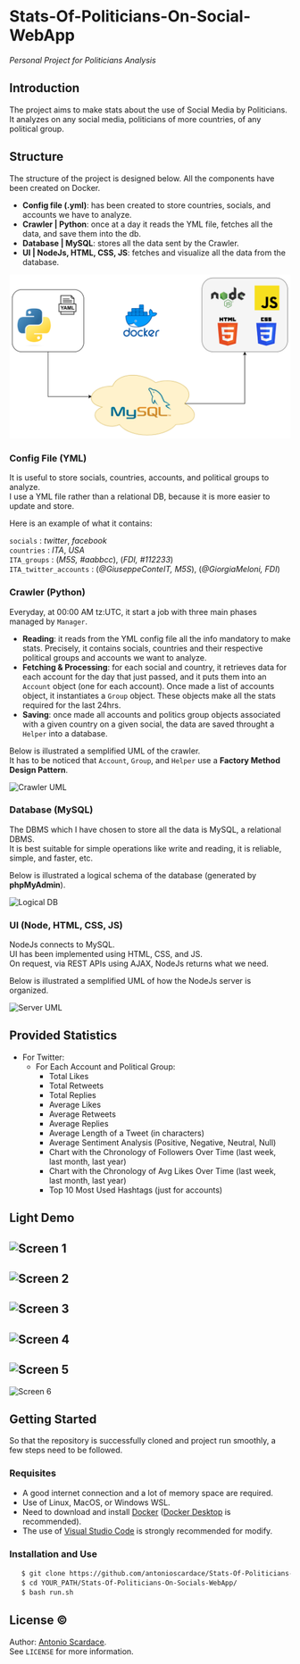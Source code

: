 # Stats-Of-Politicians-On-Social-WebApp

_Personal Project for Politicians Analysis_

## Introduction

The project aims to make stats about the use of Social Media by Politicians.
It analyzes on any social media, politicians of more countries, of any political group.

## Structure

The structure of the project is designed below.
All the components have been created on Docker.

- **Config file (.yml)**: has been created to store countries, socials, and accounts we have to analyze.
- **Crawler | Python**: once at a day it reads the YML file, fetches all the data, and save them into the db.
- **Database | MySQL**: stores all the data sent by the Crawler.
- **UI | NodeJs, HTML, CSS, JS**: fetches and visualize all the data from the database.

![Project Schema](/docs/imgs/schema.png)

### Config File (YML)

It is useful to store socials, countries, accounts, and political groups to analyze. <br/>
I use a YML file rather than a relational DB, because it is more easier to update and store.

Here is an example of what it contains:

```socials``` : _twitter_, _facebook_ <br/>
```countries``` : _ITA_, _USA_ <br/>
```ITA_groups``` : (_M5S, #aabbcc_), (_FDI, #112233_) <br/>
```ITA_twitter_accounts``` : (_@GiuseppeConteIT, M5S_), (_@GiorgiaMeloni, FDI_)

### Crawler (Python)

Everyday, at 00:00 AM tz:UTC, it start a job with three main phases managed by ```Manager```.

- **Reading**: it reads from the YML config file all the info mandatory to make stats. Precisely, it contains socials, countries and their respective political groups and accounts we want to analyze. 
- **Fetching & Processing**: for each social and country, it retrieves data for each account for the day that just passed, and it puts them into an ```Account``` object (one for each account). Once made a list of accounts object, it instantiates a ```Group``` object. These objects make all the stats required for the last 24hrs.
- **Saving**: once made all accounts and politics group objects associated with a given country on a given social, the data are saved throught a ```Helper``` into a database.

Below is illustrated a semplified UML of the crawler. <br/>
It has to be noticed that ```Account```, ```Group```, and ```Helper``` use a **Factory Method Design Pattern**. 

![Crawler UML](/docs/uml/crawler.svg)

### Database (MySQL)

The DBMS which I have chosen to store all the data is MySQL, a relational DBMS. <br/>
It is best suitable for simple operations like write and reading, it is reliable, simple, and faster, etc. <br/>

Below is illustrated a logical schema of the database (generated by **phpMyAdmin**).

![Logical DB](/docs/imgs/db.png)

### UI (Node, HTML, CSS, JS)

NodeJs connects to MySQL. <br/>
UI has been implemented using HTML, CSS, and JS. <br/>
On request, via REST APIs using AJAX, NodeJs returns what we need.

Below is illustrated a semplified UML of how the NodeJs server is organized. <br/>

![Server UML](/docs/uml/node.svg)

## Provided Statistics

- For Twitter:
  - For Each Account and Political Group:
    - Total Likes
    - Total Retweets
    - Total Replies
    - Average Likes
    - Average Retweets
    - Average Replies
    - Average Length of a Tweet (in characters)
    - Average Sentiment Analysis (Positive, Negative, Neutral, Null)
    - Chart with the Chronology of Followers Over Time (last week, last month, last year)
    - Chart with the Chronology of Avg Likes Over Time (last week, last month, last year)
    - Top 10 Most Used Hashtags (just for accounts)


## Light Demo

![Screen 1](/docs/snaps/screen-1.png)
----
![Screen 2](/docs/snaps/screen-2.png)
----
![Screen 3](/docs/snaps/screen-3.png)
----
![Screen 4](/docs/snaps/screen-4.png)
----
![Screen 5](/docs/snaps/screen-5.png)
----
![Screen 6](/docs/snaps/screen-6.png)


## Getting Started

So that the repository is successfully cloned and project run smoothly, a few steps need to be followed.

### Requisites

* A good internet connection and a lot of memory space are required. 
* Use of Linux, MacOS, or Windows WSL.
* Need to download and install [Docker](https://docs.docker.com/get-docker/) ([Docker Desktop](https://www.docker.com/products/docker-desktop/) is recommended).
* The use of [Visual Studio Code](https://code.visualstudio.com/download) is strongly recommended for modify.

### Installation and Use

```sh
   $ git clone https://github.com/antonioscardace/Stats-Of-Politicians-On-Socials-WebApp.git
   $ cd YOUR_PATH/Stats-Of-Politicians-On-Socials-WebApp/
   $ bash run.sh
``` 

## License :copyright:

Author: [Antonio Scardace](https://antonioscardace.altervista.org/). <br/>
See ``LICENSE`` for more information.

